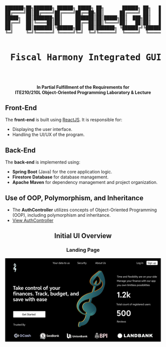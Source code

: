 <div align="center">
<pre align="center">
███████╗██╗███████╗ ██████╗ █████╗ ██╗       ██████╗ ██╗   ██╗██╗
██╔════╝██║██╔════╝██╔════╝██╔══██╗██║      ██╔════╝ ██║   ██║██║
█████╗  ██║███████╗██║     ███████║██║█████╗██║  ███╗██║   ██║██║
██╔══╝  ██║╚════██║██║     ██╔══██║██║╚════╝██║   ██║██║   ██║██║
██║     ██║███████║╚██████╗██║  ██║███████╗ ╚██████╔╝╚██████╔╝██║
╚═╝     ╚═╝╚══════╝ ╚═════╝╚═╝  ╚═╝╚══════╝  ╚═════╝  ╚═════╝ ╚═╝
                                                                 
<h1> Fiscal Harmony Integrated GUI </h1>                                                

</pre>

<div align="center">

#### **In Partial Fulfillment of the Requirements for <br> ITE210/210L Object-Oriented Programming Laboratory & Lecture**

</div>

</div>

## Front-End  

The **front-end** is built using [ReactJS](https://reactjs.org/). It is responsible for:  
- Displaying the user interface.  
- Handling the UI/UX of the program.  

## Back-End  

The **back-end** is implemented using:  
- **Spring Boot** (Java) for the core application logic.  
- **Firestore Database** for database management.  
- **Apache Maven** for dependency management and project organization.  

## Use of OOP, Polymorphism, and Inheritance  

- The **AuthController** utilizes concepts of Object-Oriented Programming (OOP), including polymorphism and inheritance.  
- [View AuthController](https://github.com/tcker/fiscal-gui/blob/master/back-end/src/main/java/com/fisc/back_end/controller/AuthController.java)


<div align="center"> 

## Initial UI Overview

### Landing Page

![Landing Page](https://github.com/tcker/fiscal-gui/blob/master/fiscal/uiblack.png)

</div>
